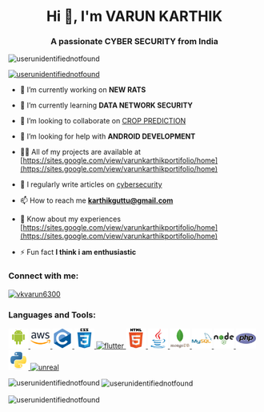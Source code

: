 <h1 align="center">Hi 👋, I'm VARUN KARTHIK</h1>
<h3 align="center">A passionate CYBER SECURITY from India</h3>

<p align="left"> <img src="https://komarev.com/ghpvc/?username=userunidentifiednotfound&label=Profile%20views&color=0e75b6&style=flat" alt="userunidentifiednotfound" /> </p>

<p align="left"> <a href="https://github.com/ryo-ma/github-profile-trophy"><img src="https://github-profile-trophy.vercel.app/?username=userunidentifiednotfound" alt="userunidentifiednotfound" /></a> </p>

- 🔭 I’m currently working on **NEW RATS**

- 🌱 I’m currently learning **DATA NETWORK SECURITY**

- 👯 I’m looking to collaborate on [CROP PREDICTION](https://github.com/userunidentifiednotfound/CROP-PREDICTION-USING-AI-ML-INTERN.git)

- 🤝 I’m looking for help with **ANDROID DEVELOPMENT**

- 👨‍💻 All of my projects are available at [https://sites.google.com/view/varunkarthikportifolio/home](https://sites.google.com/view/varunkarthikportifolio/home)

- 📝 I regularly write articles on [cybersecurity](cybersecurity)

- 📫 How to reach me **karthikguttu@gmail.com**

- 📄 Know about my experiences [https://sites.google.com/view/varunkarthikportifolio/home](https://sites.google.com/view/varunkarthikportifolio/home)

- ⚡ Fun fact **I think i am enthusiastic**

<h3 align="left">Connect with me:</h3>
<p align="left">
<a href="https://twitter.com/vkvarun6300" target="blank"><img align="center" src="https://raw.githubusercontent.com/rahuldkjain/github-profile-readme-generator/master/src/images/icons/Social/twitter.svg" alt="vkvarun6300" height="30" width="40" /></a>
</p>

<h3 align="left">Languages and Tools:</h3>
<p align="left"> <a href="https://developer.android.com" target="_blank" rel="noreferrer"> <img src="https://raw.githubusercontent.com/devicons/devicon/master/icons/android/android-original-wordmark.svg" alt="android" width="40" height="40"/> </a> <a href="https://aws.amazon.com" target="_blank" rel="noreferrer"> <img src="https://raw.githubusercontent.com/devicons/devicon/master/icons/amazonwebservices/amazonwebservices-original-wordmark.svg" alt="aws" width="40" height="40"/> </a> <a href="https://www.cprogramming.com/" target="_blank" rel="noreferrer"> <img src="https://raw.githubusercontent.com/devicons/devicon/master/icons/c/c-original.svg" alt="c" width="40" height="40"/> </a> <a href="https://www.w3schools.com/css/" target="_blank" rel="noreferrer"> <img src="https://raw.githubusercontent.com/devicons/devicon/master/icons/css3/css3-original-wordmark.svg" alt="css3" width="40" height="40"/> </a> <a href="https://flutter.dev" target="_blank" rel="noreferrer"> <img src="https://www.vectorlogo.zone/logos/flutterio/flutterio-icon.svg" alt="flutter" width="40" height="40"/> </a> <a href="https://www.w3.org/html/" target="_blank" rel="noreferrer"> <img src="https://raw.githubusercontent.com/devicons/devicon/master/icons/html5/html5-original-wordmark.svg" alt="html5" width="40" height="40"/> </a> <a href="https://www.java.com" target="_blank" rel="noreferrer"> <img src="https://raw.githubusercontent.com/devicons/devicon/master/icons/java/java-original.svg" alt="java" width="40" height="40"/> </a> <a href="https://www.mongodb.com/" target="_blank" rel="noreferrer"> <img src="https://raw.githubusercontent.com/devicons/devicon/master/icons/mongodb/mongodb-original-wordmark.svg" alt="mongodb" width="40" height="40"/> </a> <a href="https://www.mysql.com/" target="_blank" rel="noreferrer"> <img src="https://raw.githubusercontent.com/devicons/devicon/master/icons/mysql/mysql-original-wordmark.svg" alt="mysql" width="40" height="40"/> </a> <a href="https://nodejs.org" target="_blank" rel="noreferrer"> <img src="https://raw.githubusercontent.com/devicons/devicon/master/icons/nodejs/nodejs-original-wordmark.svg" alt="nodejs" width="40" height="40"/> </a> <a href="https://www.php.net" target="_blank" rel="noreferrer"> <img src="https://raw.githubusercontent.com/devicons/devicon/master/icons/php/php-original.svg" alt="php" width="40" height="40"/> </a> <a href="https://www.python.org" target="_blank" rel="noreferrer"> <img src="https://raw.githubusercontent.com/devicons/devicon/master/icons/python/python-original.svg" alt="python" width="40" height="40"/> </a> <a href="https://unrealengine.com/" target="_blank" rel="noreferrer"> <img src="https://raw.githubusercontent.com/kenangundogan/fontisto/036b7eca71aab1bef8e6a0518f7329f13ed62f6b/icons/svg/brand/unreal-engine.svg" alt="unreal" width="40" height="40"/> </a> </p>

<p><img align="left" src="https://github-readme-stats.vercel.app/api/top-langs?username=userunidentifiednotfound&show_icons=true&locale=en&layout=compact" alt="userunidentifiednotfound" /></p>

<p>&nbsp;<img align="center" src="https://github-readme-stats.vercel.app/api?username=userunidentifiednotfound&show_icons=true&locale=en" alt="userunidentifiednotfound" /></p>

<p><img align="center" src="https://github-readme-streak-stats.herokuapp.com/?user=userunidentifiednotfound&" alt="userunidentifiednotfound" /></p>

